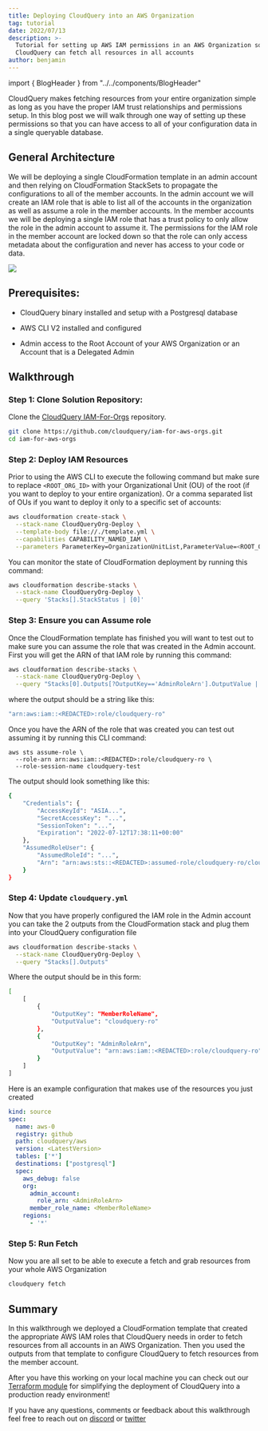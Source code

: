```yaml
---
title: Deploying CloudQuery into an AWS Organization
tag: tutorial
date: 2022/07/13
description: >-
  Tutorial for setting up AWS IAM permissions in an AWS Organization so that
  CloudQuery can fetch all resources in all accounts
author: benjamin
---
```


import { BlogHeader } from "../../components/BlogHeader"

<BlogHeader/>

CloudQuery makes fetching resources from your entire organization simple as long as you have the proper IAM trust relationships and permissions setup. In this blog post we will walk through one way of setting up these permissions so that you can have access to all of your configuration data in a single queryable database.

## General Architecture

We will be deploying a single CloudFormation template in an admin account and then relying on CloudFormation StackSets to propagate the configurations to all of the member accounts. In the admin account we will create an IAM role that is able to list all of the accounts in the organization as well as assume a role in the member accounts. In the member accounts we will be deploying a single IAM role that has a trust policy to only allow the role in the admin account to assume it. The permissions for the IAM role in the member account are locked down so that the role can only access metadata about the configuration and never has access to your code or data.

![](/images/blog/deploying-cloudquery-into-aws-org/image0.png)

## Prerequisites:

- CloudQuery binary installed and setup with a Postgresql database

- AWS CLI V2 installed and configured

- Admin access to the Root Account of your AWS Organization or an Account that is a Delegated Admin

## Walkthrough

### Step 1: Clone Solution Repository:

Clone the [CloudQuery IAM-For-Orgs](https://github.com/cloudquery/iam-for-aws-orgs) repository.

```bash
git clone https://github.com/cloudquery/iam-for-aws-orgs.git
cd iam-for-aws-orgs
```

### Step 2: Deploy IAM Resources

Prior to using the AWS CLI to execute the following command but make sure to replace `<ROOT_ORG_ID>` with your Organizational Unit (OU) of the root (if you want to deploy to your entire organization). Or a comma separated list of OUs if you want to deploy it only to a specific set of accounts:

```bash
aws cloudformation create-stack \
  --stack-name CloudQueryOrg-Deploy \
  --template-body file://./template.yml \
  --capabilities CAPABILITY_NAMED_IAM \
  --parameters ParameterKey=OrganizationUnitList,ParameterValue=<ROOT_ORG_ID>
```

You can monitor the state of CloudFormation deployment by running this command:

```bash
aws cloudformation describe-stacks \
  --stack-name CloudQueryOrg-Deploy \
  --query 'Stacks[].StackStatus | [0]'
```

### Step 3: Ensure you can Assume role

Once the CloudFormation template has finished you will want to test out to make sure you can assume the role that was created in the Admin account. First you will get the ARN of that IAM role by running this command:

```bash
aws cloudformation describe-stacks \
  --stack-name CloudQueryOrg-Deploy \
  --query "Stacks[0].Outputs[?OutputKey=='AdminRoleArn'].OutputValue | [0]"
```

where the output should be a string like this:

```bash
"arn:aws:iam::<REDACTED>:role/cloudquery-ro"
```

Once you have the ARN of the role that was created you can test out assuming it by running this CLI command:

```
aws sts assume-role \
  --role-arn arn:aws:iam::<REDACTED>:role/cloudquery-ro \
  --role-session-name cloudquery-test
```

The output should look something like this:

```bash
{
    "Credentials": {
        "AccessKeyId": "ASIA...",
        "SecretAccessKey": "...",
        "SessionToken": "...",
        "Expiration": "2022-07-12T17:38:11+00:00"
    },
    "AssumedRoleUser": {
        "AssumedRoleId": "...",
        "Arn": "arn:aws:sts::<REDACTED>:assumed-role/cloudquery-ro/cloudquery-test"
    }
}
```

### Step 4: Update `cloudquery.yml`

Now that you have properly configured the IAM role in the Admin account you can take the 2 outputs from the CloudFormation stack and plug them into your CloudQuery configuration file

```bash
aws cloudformation describe-stacks \
  --stack-name CloudQueryOrg-Deploy \
  --query "Stacks[].Outputs"
```

Where the output should be in this form:

```bash
[
    [
        {
            "OutputKey": "MemberRoleName",
            "OutputValue": "cloudquery-ro"
        },
        {
            "OutputKey": "AdminRoleArn",
            "OutputValue": "arn:aws:iam::<REDACTED>:role/cloudquery-ro"
        }
    ]
]
```

Here is an example configuration that makes use of the resources you just created

```yaml
kind: source
spec:
  name: aws-0
  registry: github
  path: cloudquery/aws
  version: <LatestVersion>
  tables: ['*']
  destinations: ["postgresql"]
  spec:
    aws_debug: false
    org:
      admin_account:
        role_arn: <AdminRoleArn>
      member_role_name: <MemberRoleName>
    regions:
      - '*'      
```

### Step 5: Run Fetch

Now you are all set to be able to execute a fetch and grab resources from your whole AWS Organization

```bash
cloudquery fetch
```

## Summary

In this walkthrough we deployed a CloudFormation template that created the appropriate AWS IAM roles that CloudQuery needs in order to fetch resources from all accounts in an AWS Organization. Then you used the outputs from that template to configure CloudQuery to fetch resources from the member account.

After you have this working on your local machine you can check out our [Terraform module](https://github.com/cloudquery/terraform-aws-cloudquery) for simplifying the deployment of CloudQuery into a production ready environment!

If you have any questions, comments or feedback about this walkthrough feel free to reach out on [discord](https://www.cloudquery.io/discord) or [twitter](https://twitter.com/cloudqueryio)
